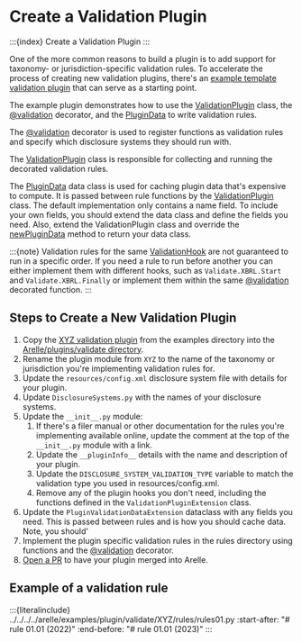 # Create a Validation Plugin

:::{index} Create a Validation Plugin
:::

One of the more common reasons to build a plugin is to add support for taxonomy- or jurisdiction-specific validation rules.
To accelerate the process of creating new validation plugins, there's an [example template validation plugin][example-plugin]
that can serve as a starting point.

The example plugin demonstrates how to use the [ValidationPlugin][validation-plugin] class, the [@validation][validation-decorator]
decorator, and the [PluginData][plugin-data] to write validation rules.

The [@validation][validation-decorator] decorator is used to register functions as validation rules and specify which
disclosure systems they should run with.

The [ValidationPlugin][validation-plugin] class is responsible for collecting and running the decorated validation rules.

The [PluginData][plugin-data] data class is used for caching plugin data that's expensive to compute.
It is passed between rule functions by the [ValidationPlugin][validation-plugin] class. The default implementation only
contains a name field. To include your own fields, you should extend the data class and define the fields you need.
Also, extend the ValidationPlugin class and override the [newPluginData][validation-new-plugin-data]
method to return your data class.

:::{note}
Validation rules for the same [ValidationHook][validation-hook] are not guaranteed to run in a specific order. If you
need a rule to run before another you can either implement them with different hooks, such as `Validate.XBRL.Start` and
`Validate.XBRL.Finally` or implement them within the same [@validation][validation-decorator] decorated function.
:::

## Steps to Create a New Validation Plugin

1. Copy the [XYZ validation plugin][example-plugin] from the examples directory into the [Arelle/plugins/validate directory][validations-directory].
2. Rename the plugin module from `XYZ` to the name of the taxonomy or jurisdiction you're implementing validation rules for.
3. Update the `resources/config.xml` disclosure system file with details for your plugin.
4. Update `DisclosureSystems.py` with the names of your disclosure systems.
5. Update the `__init__.py` module:
   1. If there's a filer manual or other documentation for the rules you're implementing available online,
      update the comment at the top of the `__init__.py` module with a link.
   2. Update the `__pluginInfo__` details with the name and description of your plugin.
   3. Update the `DISCLOSURE_SYSTEM_VALIDATION_TYPE` variable to match the validation type you used in resources/config.xml.
   4. Remove any of the plugin hooks you don't need, including the functions defined in the `ValidationPluginExtension` class.
6. Update the `PluginValidationDataExtension` dataclass with any fields you need. This is passed between rules and is how
   you should cache data. Note, you should'
7. Implement the plugin specific validation rules in the rules directory using functions and the
   [@validation][validation-decorator] decorator.
8. [Open a PR][contributing-code] to have your plugin merged into Arelle.

## Example of a validation rule

:::{literalinclude} ../../../../arelle/examples/plugin/validate/XYZ/rules/rules01.py
:start-after: "# rule 01.01 (2022)"
:end-before: "# rule 01.01 (2023)"
:::

[validation-plugin]: #arelle.utils.validate.ValidationPlugin.ValidationPlugin
[validation-new-plugin-data]: #arelle.utils.validate.ValidationPlugin.ValidationPlugin.newPluginData
[validation-hook]: #arelle.utils.PluginHooks.ValidationHook
[validation-decorator]: #arelle.utils.validate.Decorator.validation
[plugin-data]: #arelle.utils.PluginData.PluginData
[example-plugin]: https://github.com/Arelle/Arelle/tree/master/arelle/examples/plugin/validate/XYZ
[validations-directory]: https://github.com/Arelle/Arelle/tree/master/arelle/plugin/validate
[contributing-code]: project:../../contributor_guides/contributing.md#contributing-code
